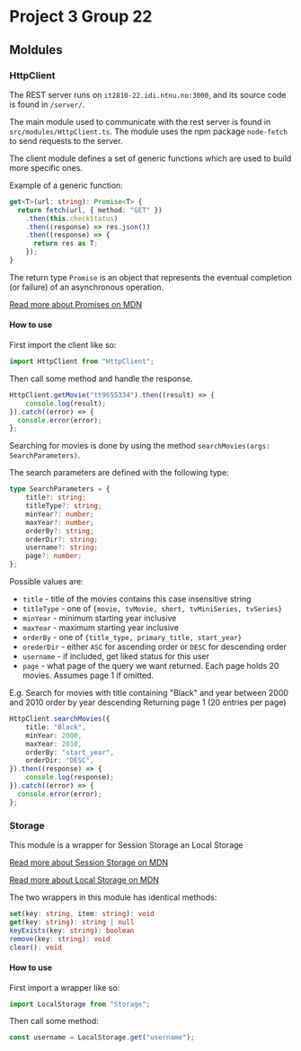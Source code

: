 # Project 3 Group 22

## Moldules

### HttpClient

The REST server runs on `it2810-22.idi.ntnu.no:3000`, and its source code is
found in `/server/`.

The main module used to communicate with the rest server is found in
`src/modules/HttpClient.ts`.
The module uses the npm package `node-fetch` to send requests to the server.

The client module defines a set of generic functions which are used to build
more specific ones.

Example of a generic function:

```typescript
get<T>(url: string): Promise<T> {
  return fetch(url, { method: "GET" })
    .then(this.checkStatus)
    .then((response) => res.json())
    .then((response) => {
      return res as T;
    });
}
```

The return type `Promise` is an object
that represents the eventual completion (or failure)
of an asynchronous operation.

[Read more about Promises on MDN](https://developer.mozilla.org/en-US/docs/Web/JavaScript/Reference/Global_Objects/Promise)

#### How to use

First import the client like so:

```typescript
import HttpClient from "HttpClient";
```

Then call some method and handle the response.

```typescript
HttpClient.getMovie("tt9655334").then((result) => {
    console.log(result);
}).catch((error) => {
  console.error(error);
};
```

Searching for movies is done by using the method `searchMovies(args: SearchParameters)`.

The search parameters are defined with the following type:

```typescript
type SearchParameters = {
    title?: string;
    titleType?: string;
    minYear?: number;
    maxYear?: number;
    orderBy?: string;
    orderDir?: string;
    username?: string;
    page?: number;
};
```

Possible values are:

-   `title` - title of the movies contains this case insensitive string
-   `titleType` - one of `{movie, tvMovie, short, tvMiniSeries, tvSeries}`
-   `minYear` - minimum starting year inclusive
-   `maxYear` - maximum starting year inclusive
-   `orderBy` - one of `{title_type, primary_title, start_year}`
-   `orederDir` - either `ASC` for ascending order or `DESC` for descending order
-   `username` - if included, get liked status for this user
-   `page` - what page of the query we want returned.
    Each page holds 20 movies.
    Assumes page 1 if omitted.

E.g.
Search for movies with title containing "Black"
and year between 2000 and 2010
order by year descending
Returning page 1 (20 entries per page)

```typescript
HttpClient.searchMovies({
    title: "Black",
    minYear: 2000,
    maxYear: 2010,
    orderBy: "start_year",
    orderDir: "DESC",
}).then((response) => {
    console.log(response);
}).catch((error) => {
  console.error(error);
};
```

### Storage

This module is a wrapper for Session Storage an Local Storage

[Read more about Session Storage on
MDN](https://developer.mozilla.org/en-US/docs/Web/API/Window/sessionStorage)

[Read more about Local Storage on
MDN](https://developer.mozilla.org/en-US/docs/Web/API/Window/localStorage)

The two wrappers in this module has identical methods:

```typescript
set(key: string, item: string): void
get(key: string): string | null
keyExists(key: string): boolean
remove(key: string): void
clear(): void
```

#### How to use

First import a wrapper like so:

```typescript
import LocalStorage from "Storage";
```

Then call some method:

```typescript
const username = LocalStorage.get("username");
```
